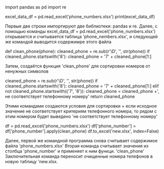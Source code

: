 import pandas as pd 
import re

excel_data_df = pd.read_excel('phone_numbers.xlsx') print(excel_data_df)

Первые две строки импортируют две библиотеки: pandas и re. Далее, с помощью команды excel_data_df = pd.read_excel('phone_numbers.xlsx') открывается и считывается таблица 'phone_nembers.xlsx', и следующей же командой выводится содержимре этого файла

def clean_phone(phone): cleaned_phone = re.sub(r'\D', '', str(phone)) if cleaned_phone.startswith('8'): cleaned_phone = '7' + cleaned_phone[1:]

Затем, создаётся функция 'clean_phone' для сортировки номеров от ненужных символов

cleaned_phone = re.sub(r'\D', '', str(phone)) if cleaned_phone.startswith('8'): cleaned_phone = '7' + cleaned_phone[1:] elif not cleaned_phone.startswith(('7', '8')): cleaned_phone = cleaned_phone +', не соответствует телефонному номеру' return cleaned_phone

Этими командами создаются условия для сортировки + если исходное значение не соответствует критериям телефонного номера, то рядом с этим номером будет выведено 'не соответствует телефонному номеру'

df = pd.read_excel('phone_numbers.xlsx') df['phone_number'] = df['phone_number'].apply(clean_phone) df.to_excel('new.xlsx', index=False)

Далее, первой же командной программа снова считывает содержимое файла 'phone_numbers.xlsx' Вторая команда считывает значения из столбца 'phone_number' и применяет к ним функци. 'clean_phone' Заключительная команда переносит очищенные номера телефонов в новую таблицу 'new.xlsx.